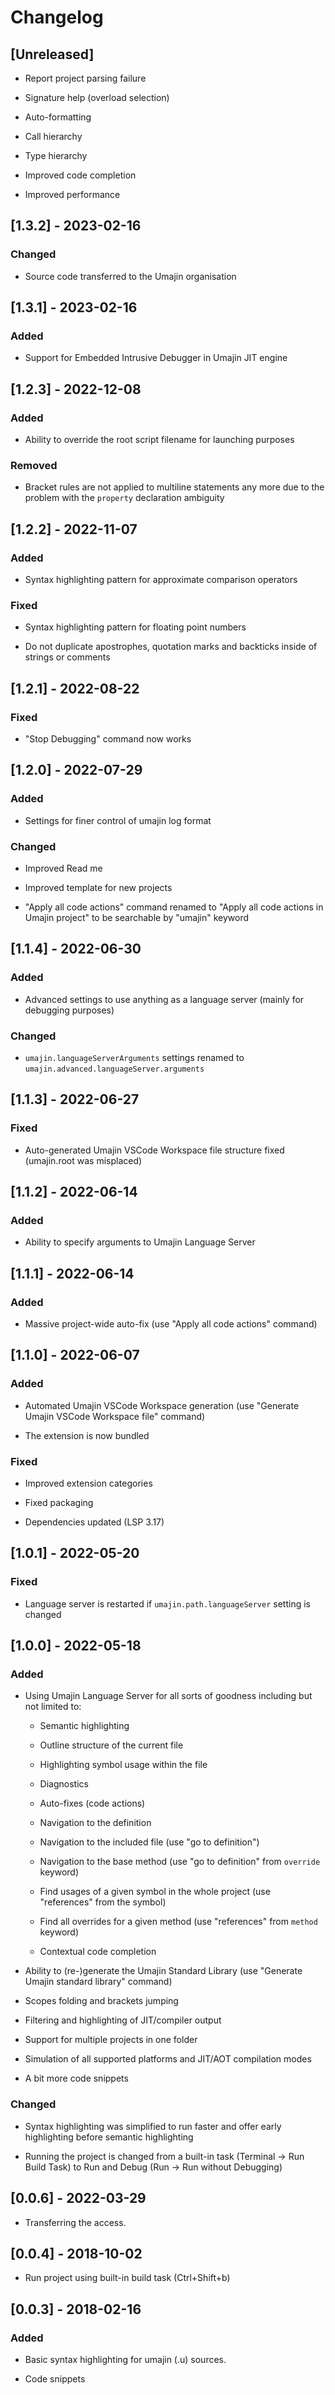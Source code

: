 # Changelog

## [Unreleased]

- Report project parsing failure

- Signature help (overload selection)

- Auto-formatting

- Call hierarchy

- Type hierarchy

- Improved code completion

- Improved performance

## [1.3.2] - 2023-02-16

### Changed

- Source code transferred to the Umajin organisation

## [1.3.1] - 2023-02-16

### Added

- Support for Embedded Intrusive Debugger in Umajin JIT engine

## [1.2.3] - 2022-12-08

### Added

- Ability to override the root script filename for launching purposes

### Removed

- Bracket rules are not applied to multiline statements any more due to the problem with the `property` declaration ambiguity

## [1.2.2] - 2022-11-07

### Added

- Syntax highlighting pattern for approximate comparison operators

### Fixed

- Syntax highlighting pattern for floating point numbers

- Do not duplicate apostrophes, quotation marks and backticks inside of strings or comments

## [1.2.1] - 2022-08-22

### Fixed

- "Stop Debugging" command now works

## [1.2.0] - 2022-07-29

### Added

- Settings for finer control of umajin log format

### Changed

- Improved Read me

- Improved template for new projects

- "Apply all code actions" command renamed to "Apply all code actions in Umajin project" to be searchable by "umajin" keyword

## [1.1.4] - 2022-06-30

### Added

- Advanced settings to use anything as a language server (mainly for debugging purposes)

### Changed

- `umajin.languageServerArguments` settings renamed to `umajin.advanced.languageServer.arguments`

## [1.1.3] - 2022-06-27

### Fixed

- Auto-generated Umajin VSCode Workspace file structure fixed (umajin.root was misplaced)

## [1.1.2] - 2022-06-14

### Added

- Ability to specify arguments to Umajin Language Server

## [1.1.1] - 2022-06-14

### Added

- Massive project-wide auto-fix (use "Apply all code actions" command)

## [1.1.0] - 2022-06-07

### Added

- Automated Umajin VSCode Workspace generation (use "Generate Umajin VSCode Workspace file" command)

- The extension is now bundled

### Fixed

- Improved extension categories

- Fixed packaging

- Dependencies updated (LSP 3.17)

## [1.0.1] - 2022-05-20

### Fixed

- Language server is restarted if `umajin.path.languageServer` setting is changed

## [1.0.0] - 2022-05-18

### Added

- Using Umajin Language Server for all sorts of goodness including but not limited to:

  - Semantic highlighting

  - Outline structure of the current file

  - Highlighting symbol usage within the file

  - Diagnostics

  - Auto-fixes (code actions)

  - Navigation to the definition

  - Navigation to the included file (use "go to definition")

  - Navigation to the base method (use "go to definition" from `override` keyword)

  - Find usages of a given symbol in the whole project (use "references" from the symbol)

  - Find all overrides for a given method (use "references" from `method` keyword)

  - Contextual code completion

- Ability to (re-)generate the Umajin Standard Library (use "Generate Umajin standard library" command)

- Scopes folding and brackets jumping

- Filtering and highlighting of JIT/compiler output

- Support for multiple projects in one folder

- Simulation of all supported platforms and JIT/AOT compilation modes

- A bit more code snippets

### Changed

- Syntax highlighting was simplified to run faster and offer early highlighting before semantic highlighting

- Running the project is changed from a built-in task (Terminal -> Run Build Task) to Run and Debug (Run -> Run without Debugging)

## [0.0.6] - 2022-03-29

- Transferring the access.

## [0.0.4] - 2018-10-02

- Run project using built-in build task (Ctrl+Shift+b)

## [0.0.3] - 2018-02-16

### Added

- Basic syntax highlighting for umajin (.u) sources.

- Code snippets
